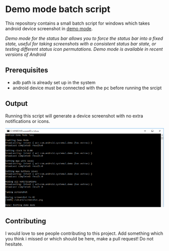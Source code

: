 # Demo mode batch script

This repository contains a small batch script for windows which takes android device screenshot in [demo mode](https://android.googlesource.com/platform/frameworks/base/+/android-6.0.0_r1/packages/SystemUI/docs/demo_mode.md).

*Demo mode for the status bar allows you to force the status bar into a fixed state, useful for taking screenshots with a consistent status bar state, or testing different status icon permutations. Demo mode is available in recent versions of Android*

## Prerequisites

* adb path is already set up in the system
* android device must be connected with the pc before running the srcipt 

## Output

Running this script will generate a device screenshot with no extra notifications or icons.

![alt text](https://github.com/passiondroid/demo_mode_screenshot/blob/master/Untitled2.png)

## Contributing

I would love to see people contributing to this project. Add something which you think i missed or which should be here, make a pull request! Do not hesitate.
